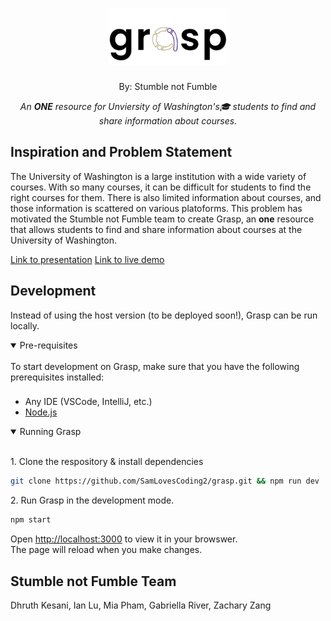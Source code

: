 <div align="center">
  <h1>
      <img src="./src/img/grasp_title.png" height="90">
  </h1>
  <p>By: Stumble not Fumble</p>
  <p align="center">
    <em align="center"> An <strong>ONE</strong> resource for Unviersity of Washington's🎓 students to find and share information about courses.</em>
  </p>
</div>

## Inspiration and Problem Statement
The University of Washington is a large institution with a wide variety of courses. With so many courses, it can be difficult for students to find the right courses for them. There is also limited information about courses, and those information is scattered on various platoforms. This problem has motivated the Stumble not Fumble team to create Grasp, an <strong>one</strong> resource that allows students to find and share information about courses at the University of Washington.

[Link to presentation](https://ischool.uw.edu/sites/default/files/capstone/2024/11683/INFO%20491%20_%20Final%20Presentation%20-%20Stumble%20Not%20Fumble.pdf)
[Link to live demo](https://www.youtube.com/watch?v=Q83Vtox4fw8&feature=youtu.be)

## Development
Instead of using the host version (to be deployed soon!), Grasp can be run locally.

<details open>
<summary>
Pre-requisites
</summary> </br>
To start development on Grasp, make sure that you have the following prerequisites installed:

###
<ul>
  <li>Any IDE (VSCode, IntelliJ, etc.)</li>
  <li> <a href="https://nodejs.org/en/download" />Node.js </a></li>
</ul>
</details>

<details open>
<summary>
Running Grasp
</summary><br/>

<p> 1. Clone the respository & install dependencies </p>

```bash
git clone https://github.com/SamLovesCoding2/grasp.git && npm run dev
```

<p> 2. Run Grasp in the development mode. </p>

  ```bash
  npm start
```

Open <a href="http://localhost:3000"/> http://localhost:3000</a>  to view it in your browswer. \
The page will reload when you make changes.


## Stumble not Fumble Team
Dhruth Kesani, Ian Lu, Mia Pham, Gabriella River, Zachary Zang
